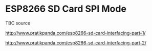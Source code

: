 # ESP8266 SD Card SPI Mode

TBC
source 

http://www.pratikpanda.com/esp8266-sd-card-interfacing-part-1/

http://www.pratikpanda.com/esp8266-sd-card-interfacing-part-2/
